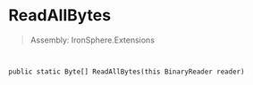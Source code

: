 ﻿

# ReadAllBytes

> Assembly: IronSphere.Extensions



```


public static Byte[] ReadAllBytes(this BinaryReader reader)
```